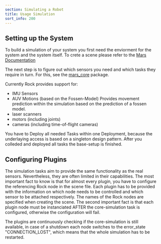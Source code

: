 ```yaml
---
section: Simulating a Robot
title: Usage Simulation 
sort_info: 200 
---
```


Setting up the System
----------------
To build a simulation of your system you first need the enviorment for the system and the system itself.
To crete a scene please refer to the [Mars Documentation](../../api/simulation/mars/doc/d5/dc7/tutorial_basic_modeling.html)

The next step is to figure out which sensors you need and which tasks they require in turn.
For this, see the [mars_core](../../api/simulation/orogen/mars_core/) package.

Currently Rock provides support for:
 
 * IMU Sensors
 * AUV Motions (based on the Fossen-Model)
   Provides movement prediction within the simulation based on the prediction
   of a fossen model.
 * laser scanners
 * motors (including joints)
 * cameras (including time-of-flight cameras)

You have to Deploy all needed Tasks within one Deployment, because the underlaying access 
is based on a singleton design pattern. After you colleded and deployed all tasks the base-setup is finished.


Configuring Plugins
----------------
The simulation tasks aim to provide the same functionality as the real sensors. Nevertheless, they
are often limited in their capabilities. The most important fact to know is that for almost every plugin,
you have to configure the referencing Rock node in the scene file. Each plugin has to be provided with the information on 
which node needs to be controlled and which sensor to be attached respectively. The names of the Rock nodes are specified
when creating the scene. The second important fact is that each plugin node must be instanciated AFTER the core-simulation task is configured,
otherwise the configuration will fail. 

The plugins are continuously checking if the core-simulation is still available, in case of a shutdown 
each node switches to the error_state "CONNECTION_LOST", which means that the whole simulation has to be restarted.

